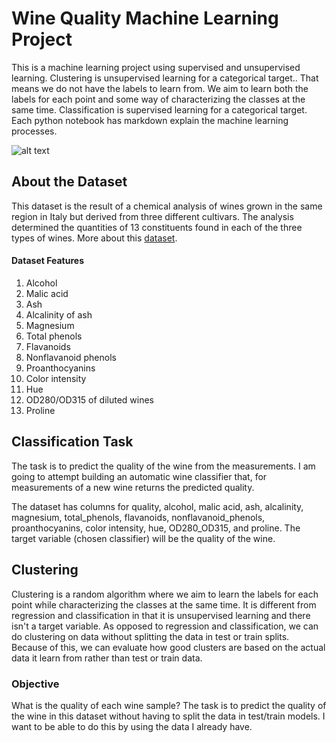 # Wine Quality Machine Learning Project

This is a machine learning project using supervised and unsupervised learning. Clustering is unsupervised learning for a categorical target.. That means we do not have the labels to learn from. We aim to learn both the labels for each point and some way of characterizing the classes at the same time. Classification is supervised learning for a categorical target. Each python notebook has markdown explain the machine learning processes.

![alt text](https://github.com/stubbsdiondra/PortfolioProjects/blob/main/Wine%20Quality%20Project/Untitled%20design.png)

## About the Dataset

This dataset is the result of a chemical analysis of wines grown in the same region in Italy but derived from three different cultivars. The analysis determined the quantities of 13 constituents found in each of the three types of wines. More about this [dataset](https://archive.ics.uci.edu/ml/datasets/wine).

#### Dataset Features
1. Alcohol
2. Malic acid
3. Ash
4. Alcalinity of ash  
5. Magnesium
6. Total phenols
7. Flavanoids
8. Nonflavanoid phenols
9. Proanthocyanins
10. Color intensity
11. Hue
12. OD280/OD315 of diluted wines
13. Proline

## Classification Task
The task is to predict the quality of the wine from the measurements. I am going to attempt building an automatic wine classifier that, for measurements of a new wine returns the predicted quality. 

The dataset has columns for quality, alcohol,	malic acid, ash, alcalinity, magnesium, total_phenols, flavanoids, nonflavanoid_phenols, proanthocyanins, color intensity, hue, OD280_OD315, and proline. The target variable (chosen classifier) will be the quality of the wine.

## Clustering 

Clustering is a random algorithm where we aim to learn the labels for each point while characterizing the classes at the same time. It is different from regression and classification in that it is unsupervised learning and there isn't a target variable.  As opposed to regression and classification, we can do clustering on data without splitting the data in test or train splits. Because of this, we can evaluate how good clusters are based on the actual data it learn from rather than test or train data.

### Objective

What is the quality of each wine sample? The task is to predict the quality of the wine in this dataset without having to split the data in test/train models. I want to be able to do this by using the data I already have.
